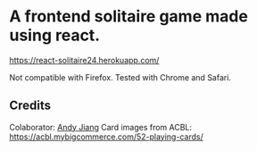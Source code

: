 # A frontend solitaire game made using react. 

https://react-solitaire24.herokuapp.com/

Not compatible with Firefox. Tested with Chrome and Safari.

## Credits

Colaborator: [Andy Jiang](https://github.com/davikrehalt)
Card images from ACBL: https://acbl.mybigcommerce.com/52-playing-cards/